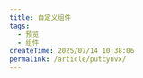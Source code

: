 ```yaml
---
title: 自定义组件
tags:
  - 预览
  - 组件
createTime: 2025/07/14 10:38:06
permalink: /article/putcynvx/
---
```


<CustomComponent />
